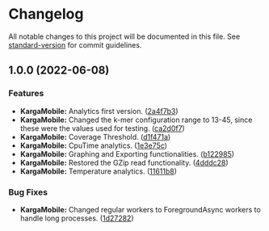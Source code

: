 # Changelog

All notable changes to this project will be documented in this file. See [standard-version](https://github.com/conventional-changelog/standard-version) for commit guidelines.

## 1.0.0 (2022-06-08)


### Features

* **KargaMobile:** Analytics first version. ([2a4f7b3](https://gitlab.ruizlab.org/phoni/kargamobile/commit/2a4f7b3cc92d0f9ba5839d431c721811becef5ec))
* **KargaMobile:** Changed the k-mer configuration range to 13-45, since these were the values used for testing. ([ca2d0f7](https://gitlab.ruizlab.org/phoni/kargamobile/commit/ca2d0f7854dc5575a265f009e7dea7990c6e42df))
* **KargaMobile:** Coverage Threshold. ([d1f471a](https://gitlab.ruizlab.org/phoni/kargamobile/commit/d1f471ab91f2215f1c4c3ebcb629e435c7648528))
* **KargaMobile:** CpuTime analytics. ([1e3e75c](https://gitlab.ruizlab.org/phoni/kargamobile/commit/1e3e75c799827c2b9451c138d26c1a439cd71bc1))
* **KargaMobile:** Graphing and Exporting functionalities. ([b122985](https://gitlab.ruizlab.org/phoni/kargamobile/commit/b1229859e2b77604c1d9a0e0500d765d55c40e08))
* **KargaMobile:** Restored the GZip read functionality. ([4dddc28](https://gitlab.ruizlab.org/phoni/kargamobile/commit/4dddc28267a3e92800fe8544cc68d01ddf29065a))
* **KargaMobile:** Temperature analytics. ([11611b8](https://gitlab.ruizlab.org/phoni/kargamobile/commit/11611b83234c448bc19930f662e0e4cbdffc3570))


### Bug Fixes

* **KargaMobile:** Changed regular workers to ForegroundAsync workers to handle long processes. ([1d27282](https://gitlab.ruizlab.org/phoni/kargamobile/commit/1d27282a1d7f3035eeb31fe9b101ad4937785135))

